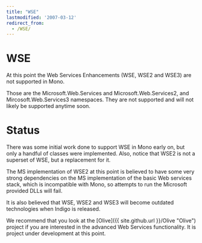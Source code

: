 ```yaml
---
title: "WSE"
lastmodified: '2007-03-12'
redirect_from:
  - /WSE/
---
```


WSE
===

At this point the Web Services Enhancements (WSE, WSE2 and WSE3) are not supported in Mono.

Those are the Microsoft.Web.Services and Microsoft.Web.Services2, and Mircosoft.Web.Services3 namespaces. They are not supported and will not likely be supported anytime soon.

Status
======

There was some initial work done to support WSE in Mono early on, but only a handful of classes were implemented. Also, notice that WSE2 is not a superset of WSE, but a replacement for it.

The MS implementation of WSE2 at this point is believed to have some very strong dependencies on the MS implementation of the basic Web services stack, which is incompatible with Mono, so attempts to run the Microsoft provided DLLs will fail.

It is also believed that WSE, WSE2 and WSE3 will become outdated technologies when Indigo is released.

We recommend that you look at the [Olive]({{ site.github.url }}/Olive "Olive") project if you are interested in the advanced Web Services functionality. It is project under development at this point.

